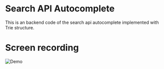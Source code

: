 # Search API Autocomplete

This is an backend code of the search api autocomplete implemented with Trie structure.
# Screen recording
![Demo](https://drive.google.com/file/d/1-4tGMPNy9BiMeIdO4kzAIeUxeLOzLgwM/view?usp=sharing)